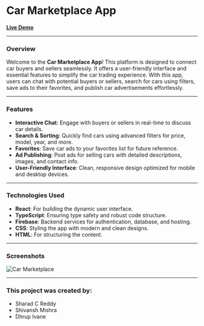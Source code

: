 # **Car Marketplace App**  
[**Live Demo**](https://carmarketplaceapp.web.app/)  

---

### **Overview**  
Welcome to the **Car Marketplace App**! This platform is designed to connect car buyers and sellers seamlessly. It offers a user-friendly interface and essential features to simplify the car trading experience. With this app, users can chat with potential buyers or sellers, search for cars using filters, save ads to their favorites, and publish car advertisements effortlessly.

---

### **Features**
- **Interactive Chat**: Engage with buyers or sellers in real-time to discuss car details.  
- **Search & Sorting**: Quickly find cars using advanced filters for price, model, year, and more.  
- **Favorites**: Save car ads to your favorites list for future reference.  
- **Ad Publishing**: Post ads for selling cars with detailed descriptions, images, and contact info.  
- **User-Friendly Interface**: Clean, responsive design optimized for mobile and desktop devices.

---

### **Technologies Used**
- **React**: For building the dynamic user interface.  
- **TypeScript**: Ensuring type safety and robust code structure.  
- **Firebase**: Backend services for authentication, database, and hosting.  
- **CSS**: Styling the app with modern and clean designs.  
- **HTML**: For structuring the content.  

---

### **Screenshots**
![Car Marketplace](https://github.com/ValkeMihail/car-marketplace-react-typescript/assets/72788498/5040f831-765e-4431-82b4-0ae8bd4415cf)

---


### **This project was created by:**

- Sharad C Reddy
- Shivansh Mishra
- Dhrup Ivane
